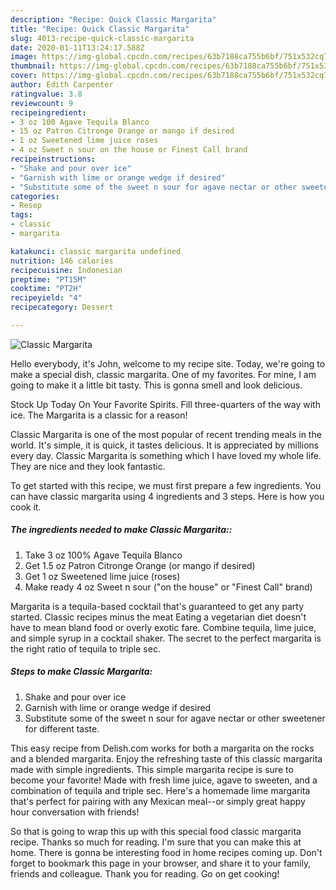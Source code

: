 ```yaml
---
description: "Recipe: Quick Classic Margarita"
title: "Recipe: Quick Classic Margarita"
slug: 4013-recipe-quick-classic-margarita
date: 2020-01-11T13:24:17.588Z
image: https://img-global.cpcdn.com/recipes/63b7188ca755b6bf/751x532cq70/classic-margarita-recipe-main-photo.jpg
thumbnail: https://img-global.cpcdn.com/recipes/63b7188ca755b6bf/751x532cq70/classic-margarita-recipe-main-photo.jpg
cover: https://img-global.cpcdn.com/recipes/63b7188ca755b6bf/751x532cq70/classic-margarita-recipe-main-photo.jpg
author: Edith Carpenter
ratingvalue: 3.8
reviewcount: 9
recipeingredient:
- 3 oz 100 Agave Tequila Blanco
- 15 oz Patron Citronge Orange or mango if desired
- 1 oz Sweetened lime juice roses
- 4 oz Sweet n sour on the house or Finest Call brand
recipeinstructions:
- "Shake and pour over ice"
- "Garnish with lime or orange wedge if desired"
- "Substitute some of the sweet n sour for agave nectar or other sweetener for different taste."
categories:
- Resep
tags:
- classic
- margarita

katakunci: classic margarita undefined
nutrition: 146 calories
recipecuisine: Indonesian
preptime: "PT15M"
cooktime: "PT2H"
recipeyield: "4"
recipecategory: Dessert

---
```



![Classic Margarita](https://img-global.cpcdn.com/recipes/63b7188ca755b6bf/751x532cq70/classic-margarita-recipe-main-photo.jpg)

Hello everybody, it's John, welcome to my recipe site. Today, we're going to make a special dish, classic margarita. One of my favorites. For mine, I am going to make it a little bit tasty. This is gonna smell and look delicious.

Stock Up Today On Your Favorite Spirits. Fill three-quarters of the way with ice. The Margarita is a classic for a reason!

Classic Margarita is one of the most popular of recent trending meals in the world. It's simple, it is quick, it tastes delicious. It is appreciated by millions every day. Classic Margarita is something which I have loved my whole life. They are nice and they look fantastic.


To get started with this recipe, we must first prepare a few ingredients. You can have classic margarita using 4 ingredients and 3 steps. Here is how you cook it.

##### The ingredients needed to make Classic Margarita::

1. Take 3 oz 100% Agave Tequila Blanco
1. Get 1.5 oz Patron Citronge Orange (or mango if desired)
1. Get 1 oz Sweetened lime juice (roses)
1. Make ready 4 oz Sweet n sour (&#34;on the house&#34; or &#34;Finest Call&#34; brand)


Margarita is a tequila-based cocktail that&#39;s guaranteed to get any party started. Classic recipes minus the meat Eating a vegetarian diet doesn&#39;t have to mean bland food or overly exotic fare. Combine tequila, lime juice, and simple syrup in a cocktail shaker. The secret to the perfect margarita is the right ratio of tequila to triple sec. 

##### Steps to make Classic Margarita:

1. Shake and pour over ice
1. Garnish with lime or orange wedge if desired
1. Substitute some of the sweet n sour for agave nectar or other sweetener for different taste.


This easy recipe from Delish.com works for both a margarita on the rocks and a blended margarita. Enjoy the refreshing taste of this classic margarita made with simple ingredients. This simple margarita recipe is sure to become your favorite! Made with fresh lime juice, agave to sweeten, and a combination of tequila and triple sec. Here&#39;s a homemade lime margarita that&#39;s perfect for pairing with any Mexican meal--or simply great happy hour conversation with friends! 

So that is going to wrap this up with this special food classic margarita recipe. Thanks so much for reading. I'm sure that you can make this at home. There is gonna be interesting food in home recipes coming up. Don't forget to bookmark this page in your browser, and share it to your family, friends and colleague. Thank you for reading. Go on get cooking!
